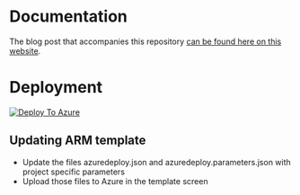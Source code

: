 # Documentation

The blog post that accompanies this repository [can be found here on this website](https://benalexkeen.com/deploying-streamlit-applications-with-azure-app-services/).

# Deployment

[![Deploy To Azure](https://aka.ms/deploytoazurebutton)](https://portal.azure.com/#create/Microsoft.Template/uri/https%3A%2F%2Fraw.githubusercontent.com%2Fbenalexkeen%2Fstreamlit-azure-app-services%2Fmain%2Fazuredeploy.json)

## Updating ARM template
- Update the files azuredeploy.json and azuredeploy.parameters.json with project specific parameters
- Upload those files to Azure in the template screen
